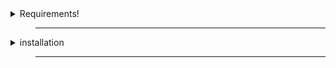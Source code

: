 <details>
  <summary>Requirements!</summary>

> ___

> macos version 10.15 or later is required
>
> ___
>
> Adminstrator account (mac) is required
>
> ___
>
> [<kbd> <br>Terminal Full Disk Access<br> </kbd>][FDA]
>
> [FDA]: https://github.com/FRX397/Hydrogen/blob/main/MacOS/Full%20Disk%20Access%20%26%20Sudo.md

</details>

> ___

<details>
  <summary>installation</summary>

> ___

> [<kbd> <br>Visit This Link (click me)<br> </kbd>][Bash]
>
> [Bash]: https://github.com/FRX397/Hydrogen/blob/main/MacOS%2FBash.md
>
> ___
>
> Copy The Bash
>
> Open terminal
>
> Paste The Bash
>
> Press <kbd><samp>Enter</samp></kbd>
>

</details>

> ___
